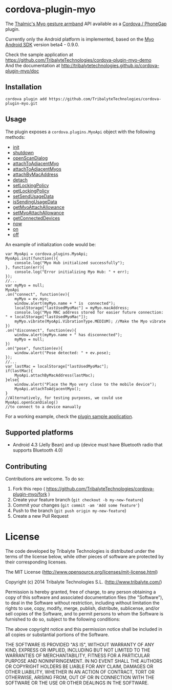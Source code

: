 # cordova-plugin-myo

The [Thalmic's Myo gesture armband](https://www.thalmic.com/en/myo/) API available as a [Cordova / PhoneGap](http://cordova.apache.org/) plugin.

Currently only the Android platform is implemented, based on the [Myo Android SDK](https://developer.thalmic.com/docs/api_reference/android/index.html) version beta4 - 0.9.0.

Check the sample application at https://github.com/TribalyteTechnologies/cordova-plugin-myo-demo
<br>And the documentation at http://tribalytetechnologies.github.io/cordova-plugin-myo/doc

## Installation
    cordova plugin add https://github.com/TribalyteTechnologies/cordova-plugin-myo.git

## Usage
The plugin exposes a `cordova.plugins.MyoApi` object with the following methods:
* [init](http://tribalytetechnologies.github.io/cordova-plugin-myo/doc/module-MyoApi.html#init)
* [shutdown](http://tribalytetechnologies.github.io/cordova-plugin-myo/doc/module-MyoApi.html#shutdown)
* [openScanDialog](http://tribalytetechnologies.github.io/cordova-plugin-myo/doc/module-MyoApi.html#openScanDialog)
* [attachToAdjacentMyo](http://tribalytetechnologies.github.io/cordova-plugin-myo/doc/module-MyoApi.html#attachToAdjacentMyo)
* [attachToAdjacentMyos](http://tribalytetechnologies.github.io/cordova-plugin-myo/doc/module-MyoApi.html#attachToAdjacentMyos)
* [attachByMacAddress](http://tribalytetechnologies.github.io/cordova-plugin-myo/doc/module-MyoApi.html#attachByMacAddress)
* [detach](http://tribalytetechnologies.github.io/cordova-plugin-myo/doc/module-MyoApi.html#detach)
* [setLockingPolicy](http://tribalytetechnologies.github.io/cordova-plugin-myo/doc/module-MyoApi.html#setLockingPolicy)
* [getLockingPolicy](http://tribalytetechnologies.github.io/cordova-plugin-myo/doc/module-MyoApi.html#getLockingPolicy)
* [setSendUsageData](http://tribalytetechnologies.github.io/cordova-plugin-myo/doc/module-MyoApi.html#setSendUsageData)
* [isSendingUsageData](http://tribalytetechnologies.github.io/cordova-plugin-myo/doc/module-MyoApi.html#isSendingUsageData)
* [getMyoAttachAllowance](http://tribalytetechnologies.github.io/cordova-plugin-myo/doc/module-MyoApi.html#getMyoAttachAllowance)
* [setMyoAttachAllowance](http://tribalytetechnologies.github.io/cordova-plugin-myo/doc/module-MyoApi.html#setMyoAttachAllowance)
* [getConnectedDevices](http://tribalytetechnologies.github.io/cordova-plugin-myo/doc/module-MyoApi.html#getConnectedDevices)
* [now](http://tribalytetechnologies.github.io/cordova-plugin-myo/doc/module-MyoApi.html#now)
* [on](http://tribalytetechnologies.github.io/cordova-plugin-myo/doc/module-MyoApi.html#on)
* [off](http://tribalytetechnologies.github.io/cordova-plugin-myo/doc/module-MyoApi.html#off)

An example of initialization code would be:
```
var MyoApi = cordova.plugins.MyoApi;
MyoApi.init(function(){
	console.log("Myo Hub initialized successfully");
}, function(err){
	console.log("Error initializing Myo Hub: " + err);
});
//...
var myMyo = null;
MyoApi
.on("connect", function(ev){
	myMyo = ev.myo;
	window.alert(myMyo.name + " is  connected");
	localStorage["lastUsedMyoMac"] = myMyo.macAddress;
	console.log("Myo MAC address stored for easier future connection: " + localStorage["lastUsedMyoMac"]);
	myMyo.vibrate(MyoApi.VibrationType.MEDIUM); //Make the Myo vibrate
})
.on("disconnect", function(ev){
	window.alert(myMyo.name + " has disconnected");
	myMyo = null;
})
.on("pose", function(ev){
	window.alert("Pose detected: " + ev.pose);
});
//...
var lastMac = localStorage["lastUsedMyoMac"];
if(lastMac){
	MyoApi.attachByMacAddress(lastMac);
}else{
	window.alert("Place the Myo very close to the mobile device");
	MyoApi.attachToAdjacentMyo();
}
//Alternatively, for testing purposes, we could use MyoApi.openScanDialog()
//to connect to a device manually
```
For a working example, check the [plugin sample application](https://github.com/TribalyteTechnologies/cordova-plugin-myo-demo).

## Supported platforms
* Android 4.3 (Jelly Bean) and up (device must have Bluetooth radio that supports Bluetooth 4.0)

## Contributing
Contributions are welcome. To do so:

1. Fork this repo ( https://github.com/TribalyteTechnologies/cordova-plugin-myo/fork )
2. Create your feature branch (`git checkout -b my-new-feature`)
3. Commit your changes (`git commit -am 'Add some feature'`)
4. Push to the branch (`git push origin my-new-feature`)
5. Create a new Pull Request


# License

The code developed by Tribalyte Technologies is distributed under the terms of the license below, while other pieces of software are protected by their corresponding licenses.

The MIT License (http://www.opensource.org/licenses/mit-license.html)

Copyright (c) 2014 Tribalyte Technologies S.L. (http://www.tribalyte.com/)

Permission is hereby granted, free of charge, to any person obtaining a copy
of this software and associated documentation files (the "Software"), to deal
in the Software without restriction, including without limitation the rights
to use, copy, modify, merge, publish, distribute, sublicense, and/or sell
copies of the Software, and to permit persons to whom the Software is
furnished to do so, subject to the following conditions:

The above copyright notice and this permission notice shall be included in
all copies or substantial portions of the Software.

THE SOFTWARE IS PROVIDED "AS IS", WITHOUT WARRANTY OF ANY KIND, EXPRESS OR
IMPLIED, INCLUDING BUT NOT LIMITED TO THE WARRANTIES OF MERCHANTABILITY,
FITNESS FOR A PARTICULAR PURPOSE AND NONINFRINGEMENT. IN NO EVENT SHALL THE
AUTHORS OR COPYRIGHT HOLDERS BE LIABLE FOR ANY CLAIM, DAMAGES OR OTHER
LIABILITY, WHETHER IN AN ACTION OF CONTRACT, TORT OR OTHERWISE, ARISING FROM,
OUT OF OR IN CONNECTION WITH THE SOFTWARE OR THE USE OR OTHER DEALINGS IN
THE SOFTWARE.
